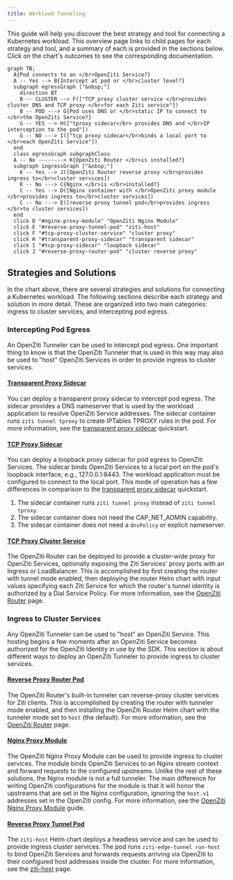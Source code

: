 ```yaml
---
title: Workload Tunneling
---
```


This guide will help you discover the best strategy and tool for connecting a Kubernetes workload. This overview page links to child pages for each strategy and tool, and a summary of each is provided in the sections below. Click on the chart's outcomes to see the corresponding documentation.

```textermaid
graph TB; 
  A{Pod connects to an </br>OpenZiti Service?}
  A -- Yes --> B{Intercept at pod or </br>cluster level?}
  subgraph egressGraph ["&nbsp;"]
    direction BT
    B -- CLUSTER --> F(["TCP proxy cluster service </br>provides cluster DNS and TCP proxy </br>for each Ziti service"])
    B -- POD ---> G{Pod uses DNS or </br>static IP to connect to </br>the OpenZiti Service?}
    G -- YES --> H(["tproxy sidecar</br> provides DNS and </br>IP interception to the pod"])
    G -- NO ---> I(["tcp proxy sidecar</br>binds a local port to </br>each OpenZiti Service"])
  end
  class egressGraph subgraphClass
  A -- No --------> K{OpenZiti Router </br>is installed?}
  subgraph ingressGraph ["&nbsp;"]
    K -- Yes --> J([OpenZiti Router reverse proxy </br>provides ingress to</br>cluster services])
    K -- No ---> C{Nginx </br>is </br>installed?}
    C -- Yes --> D([Nginx container with </br>OpenZiti proxy module </br>provides ingress to</br>cluster services])
    C -- No ---> E([reverse proxy tunnel pod</br>provides ingress </br>to cluster services])
  end
  click D "#nginx-proxy-module" "OpenZiti Nginx Module"
  click E "#reverse-proxy-tunnel-pod" "ziti-host"
  click F "#tcp-proxy-cluster-service" "cluster proxy"
  click H "#transparent-proxy-sidecar" "transparent sidecar"
  click I "#tcp-proxy-sidecar" "loopback sidecar"
  click J "#reverse-proxy-router-pod" "cluster reverse proxy"
```

## Strategies and Solutions

In the chart above, there are several strategies and solutions for connecting a Kubernetes workload. The following sections describe each strategy and solution in more detail. These are organized into two main categories: ingress to cluster services, and intercepting pod egress.

### Intercepting Pod Egress

An OpenZiti Tunneler can be used to intercept pod egress. One important thing to know is that the OpenZiti Tunneler that is used in this way may also be used to "host" OpenZiti Services in order to provide ingress to cluster services.

<!-- #### [Node Proxy Daemonset](./kubernetes-daemonset.md)

Deploying a daemonset of privileged `ziti-edge-tunnel run` pods on selected nodes is a simple way to enable OpenZiti services in a cluster. The daemonset pods intercept egress from pods and provide a DNS nameserver for CoreDNS. Like any other OpenZiti Tunneler, the OpenZiti Identity used by the daemonset may be configured to host OpenZiti Services, i.e. provide OpenZiti ingress to cluster services. For more information, see the [node proxy](./kubernetes-daemonset.md) page. -->

#### [Transparent Proxy Sidecar](./kubernetes-sidecar.md)

You can deploy a transparent proxy sidecar to intercept pod egress. The sidecar provides a DNS nameserver that is used by the workload application to resolve OpenZiti Service addresses. The sidecar container runs `ziti tunnel tproxy` to create IPTables TPROXY rules in the pod. For more information, see the [transparent proxy sidecar](./kubernetes-sidecar.md) quickstart.

#### [TCP Proxy Sidecar](./kubernetes-sidecar.md)

You can deploy a loopback proxy sidecar for pod egress to OpenZiti Services. The sidecar binds OpenZiti Services to a local port on the pod's loopback interface, e.g., 127.0.0.1:8443. The workload application must be configured to connect to the local port. This mode of operation has a few differences in comparison to the [transparent proxy sidecar](./kubernetes-sidecar.md) quickstart.

1. The sidecar container runs `ziti tunnel proxy` instead of `ziti tunnel tproxy`.
2. The sidecar container does not need the CAP_NET_ADMIN capability.
3. The sidecar container does not need a `dnsPolicy` or explicit nameserver.

#### [TCP Proxy Cluster Service](/guides/kubernetes/hosting/kubernetes-router.mdx)

The OpenZiti Router can be deployed to provide a cluster-wide proxy for OpenZiti Services, optionally exposing the Ziti Services' proxy ports with an Ingress or LoadBalancer. This is accomplished by first creating the router with tunnel mode enabled, then deploying the router Helm chart with input values specifying each Ziti Service for which the router's tunnel identity is authorized by a Dial Service Policy. For more information, see the [OpenZiti Router](/guides/kubernetes/hosting/kubernetes-router.mdx) page. 

### Ingress to Cluster Services

Any OpenZiti Tunneler can be used to "host" an OpenZiti Service. This hosting begins a few moments after an OpenZiti Service becomes authorized for the OpenZiti Identity in use by the SDK. This section is about different ways to deploy an OpenZiti Tunneler to provide ingress to cluster services.

#### [Reverse Proxy Router Pod](/guides/kubernetes/hosting/kubernetes-router.mdx)

The OpenZiti Router's built-in tunneler can reverse-proxy cluster services for Ziti clients. This is accomplished by creating the router with tunneler mode enabled, and then installing the OpenZiti Router Helm chart with the tunneler mode set to `host` (the default). For more information, see the [OpenZiti Router](/guides/kubernetes/hosting/kubernetes-router.mdx) page.

#### [Nginx Proxy Module](/guides/securing-apis/aks-api-with-nginx-ziti-module.md)

The OpenZiti Nginx Proxy Module can be used to provide ingress to cluster services. The module binds OpenZiti Services to an Nginx stream context and forward requests to the configured upstreams. Unlike the rest of these solutions, the Nginx module is not a full tunneler. The main difference for writing OpenZiti configurations for the module is that it will honor the upstreams that are set in the Nginx configuration, ignoring the `host.v1` addresses set in the OpenZiti config. For more information, see the [OpenZiti Nginx Proxy Module](/guides/securing-apis/aks-api-with-nginx-ziti-module.md) guide.

#### [Reverse Proxy Tunnel Pod](./kubernetes-host.mdx)

The `ziti-host` Helm chart deploys a headless service and can be used to provide ingress cluster services. The pod runs `ziti-edge-tunnel run-host` to bind OpenZiti Services and forwards requests arriving via OpenZiti to their configured host addresses inside the cluster. For more information, see the [ziti-host](./kubernetes-host.mdx) page.
